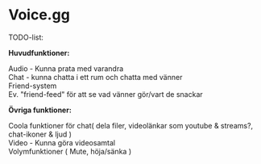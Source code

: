 Voice.gg
=====


TODO-list:

<b>Huvudfunktioner:</b>

Audio - Kunna prata med varandra<br>
Chat - kunna chatta i ett rum och chatta med vänner<br>
Friend-system<br>
Ev. "friend-feed" för att se vad vänner gör/vart de snackar<br/>


<b>Övriga funktioner:<br></b>

Coola funktioner för chat( dela filer, videolänkar som youtube & streams?, chat-ikoner & ljud )<br>
Video - Kunna göra videosamtal<br>
Volymfunktioner ( Mute, höja/sänka )<br>
